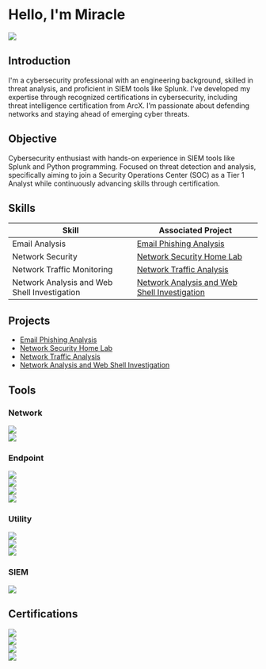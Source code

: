 # Hello, I'm Miracle
<a href="https://www.linkedin.com/in/miracle-akono00/"><img src="https://img.shields.io/badge/-LinkedIn-0072b1?&style=for-the-badge&logo=linkedin&logoColor=white" /></a>

## Introduction

I'm a cybersecurity professional with an engineering background, skilled in threat analysis, and proficient in SIEM tools like Splunk. I’ve developed my expertise through recognized certifications in cybersecurity, including threat intelligence certification from ArcX. I’m passionate about defending networks and staying ahead of emerging cyber threats.

## Objective

Cybersecurity enthusiast with hands-on experience in SIEM tools like Splunk and Python programming. Focused on threat detection and analysis, specifically aiming to join a Security Operations Center (SOC) as a Tier 1 Analyst while continuously advancing skills through certification.

## Skills

| Skill                                         | Associated Project         |
|-----------------------------------------------|----------------------------|
| Email Analysis       | <a href="https://github.com/Akonomiracle/Email-Phishing-Analysis/tree/main">Email Phishing Analysis</a>|
| Network Security       | <a href="https://github.com/Akonomiracle/Home-Lab/tree/main">Network Security Home Lab</a>|
| Network Traffic Monitoring | <a href="https://github.com/Akonomiracle/Network-Traffic-Analysis-using-TCPDump-and-Wireshark/tree/main">Network Traffic Analysis</a>|
| Network Analysis and Web Shell Investigation | <a href="https://github.com/Akonomiracle/Network-Analysis-and-Web-Shell-Investigation/tree/main">Network Analysis and Web Shell Investigation</a>|

## Projects

-  <a href="https://github.com/Akonomiracle/Email-Phishing-Analysis/tree/main">Email Phishing Analysis</a>
-  <a href="https://github.com/Akonomiracle/Home-Lab/tree/main">Network Security Home Lab</a>
-  <a href="https://github.com/Akonomiracle/Network-Traffic-Analysis-using-TCPDump-and-Wireshark/tree/main">Network Traffic Analysis</a>
-  <a href="https://github.com/Akonomiracle/Network-Analysis-and-Web-Shell-Investigation/tree/main">Network Analysis and Web Shell Investigation</a>

## Tools

### Network
<div>
    <img src="https://img.shields.io/badge/tcpdump-1679A7?style=for-the-badge&logo=tcpdump&logoColor=white" /> <br>
    <img src="https://img.shields.io/badge/-Wireshark-1679A7?&style=for-the-badge&logo=Wireshark&logoColor=white" /> <br>
</div>

### Endpoint
<div>
    <img src="https://img.shields.io/badge/VirtualBox-0078D4?style=for-the-badge&logo=virtualbox&logoColor=white" /> <br>
    <img src="https://img.shields.io/badge/HxD-0078D4?style=for-the-badge&logo=&logoColor=white" /> <br>
    <img src="https://img.shields.io/badge/Notepad++-0078D4?style=for-the-badge&logo=notepadplusplus&logoColor=white" /> <br>
    <img src="https://img.shields.io/badge/Microsoft%20Defender%20XDR-0078D4?style=for-the-badge&logo=Microsoft&logoColor=white" />
</div>

### Utility
<div>
    <img src="https://img.shields.io/badge/URL%20Decoder-4D4D4D?style=for-the-badge&logo=&logoColor=white" /> <br>
    <img src="https://img.shields.io/badge/CyberChef-4D4D4D?style=for-the-badge&logo=&logoColor=white" /> <br>
    <img src="https://img.shields.io/badge/ExifTool-4D4D4D?style=for-the-badge&logo=&logoColor=white" />
</div>

### SIEM
<div>
    <img src="https://img.shields.io/badge/-Splunk-000000?&style=for-the-badge&logo=Splunk&logoColor=white" /> <br>
</div>

## Certifications
<div>
<img src="https://img.shields.io/badge/Google%20Cybersecurity%20Certificate-4285F4?style=for-the-badge&logo=Google&logoColor=white" /> <br>
<img src="https://img.shields.io/badge/ArcX%20Foundation%20Level%20Threat%20Intelligence%20Analyst-FF0000?style=for-the-badge&logoColor=white" /> <br>
<img src="https://img.shields.io/badge/SC--200%3A%20Mitigate%20threats%20using%20Microsoft%20Defender%20XDR-0078D4?style=for-the-badge&logo=Microsoft&logoColor=white" /> <br>
<img src="https://img.shields.io/badge/Google%20AI%20Essentials-4285F4?style=for-the-badge&logo=Google&logoColor=white" /> <br>
</div>



